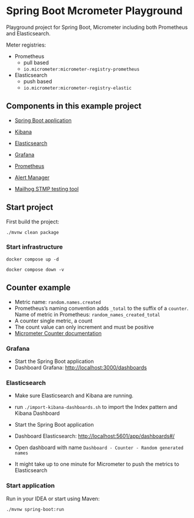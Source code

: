 # Spring Boot Mcrometer Playground

Playground project for Spring Boot, Micrometer including both Prometheus and Elasticsearch.

Meter registries: 

* Prometheus 
  * pull based
  * `io.micrometer:micrometer-registry-prometheus`
* Elasticsearch 
  * push based
  * `io.micrometer:micrometer-registry-elastic`

## Components in this example project

* [Spring Boot application](http://localhost:8080)

* [Kibana](http://localhost:5601)
* [Elasticsearch](http://localhost:9200)

* [Grafana](http://localhost:3000)
* [Prometheus](http://localhost:9090)
* [Alert Manager](http://localhost:9093)
* [Mailhog STMP testing tool](http://localhost:8025)

## Start project

First build the project:

```
./mvnw clean package
```

### Start infrastructure

```
docker compose up -d
```

```
docker compose down -v
```

## Counter example

* Metric name: `random.names.created`
* Prometheus’s naming convention adds `_total` to the suffix of a `counter`. Name of metric in Prometheus: `random_names_created_total`
* A counter single metric, a count
* The count value can only increment and must be positive
* [Micrometer Counter documentation](https://micrometer.io/docs/concepts#_counters)

### Grafana

* Start the Spring Boot application
* Dashboard Grafana: [http://localhost:3000/dashboards](http://localhost:3000/dashboards)

### Elasticsearch

* Make sure Elasticsearch and Kibana are running.
* run `./import-kibana-dashboards.sh` to import the Index pattern and Kibana Dashboard

* Start the Spring Boot application
* Dashboard Elasticsearch: [http://localhost:5601/app/dashboards#/](http://localhost:5601/app/dashboards#/)
* Open dashboard with name `Dashboard - Counter - Random generated names`
* It might take up to one minute for Micrometer to push the metrics to Elasticsearch

### Start application

Run in your IDEA or start using Maven:

```
./mvnw spring-boot:run
```